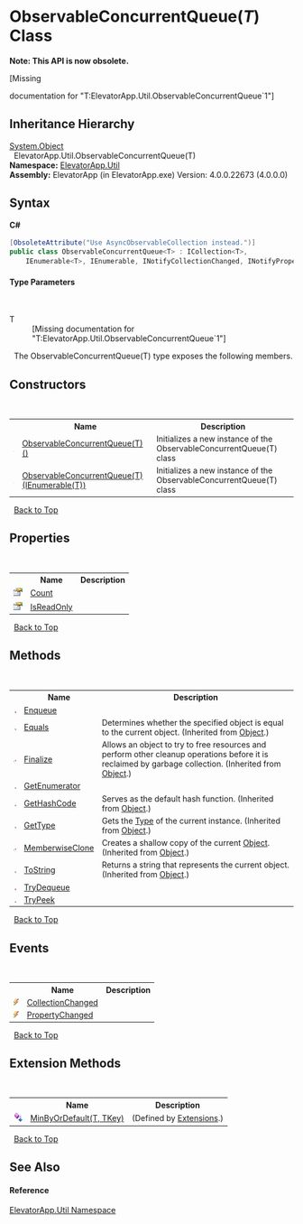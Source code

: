 # ObservableConcurrentQueue(*T*) Class
 

**Note: This API is now obsolete.**

\[Missing <summary> documentation for "T:ElevatorApp.Util.ObservableConcurrentQueue`1"\]


## Inheritance Hierarchy
<a href="http://msdn2.microsoft.com/en-us/library/e5kfa45b" target="_blank">System.Object</a><br />&nbsp;&nbsp;ElevatorApp.Util.ObservableConcurrentQueue(T)<br />
**Namespace:**&nbsp;<a href="N_ElevatorApp_Util">ElevatorApp.Util</a><br />**Assembly:**&nbsp;ElevatorApp (in ElevatorApp.exe) Version: 4.0.0.22673 (4.0.0.0)

## Syntax

**C#**<br />
``` C#
[ObsoleteAttribute("Use AsyncObservableCollection instead.")]
public class ObservableConcurrentQueue<T> : ICollection<T>, 
	IEnumerable<T>, IEnumerable, INotifyCollectionChanged, INotifyPropertyChanged, IReadOnlyCollection<T>

```


#### Type Parameters
&nbsp;<dl><dt>T</dt><dd>\[Missing <typeparam name="T"/> documentation for "T:ElevatorApp.Util.ObservableConcurrentQueue`1"\]</dd></dl>&nbsp;
The ObservableConcurrentQueue(T) type exposes the following members.


## Constructors
&nbsp;<table><tr><th></th><th>Name</th><th>Description</th></tr><tr><td>![Public method](media/pubmethod.gif "Public method")</td><td><a href="M_ElevatorApp_Util_ObservableConcurrentQueue_1__ctor">ObservableConcurrentQueue(T)()</a></td><td>
Initializes a new instance of the ObservableConcurrentQueue(T) class</td></tr><tr><td>![Public method](media/pubmethod.gif "Public method")</td><td><a href="M_ElevatorApp_Util_ObservableConcurrentQueue_1__ctor_1">ObservableConcurrentQueue(T)(IEnumerable(T))</a></td><td>
Initializes a new instance of the ObservableConcurrentQueue(T) class</td></tr></table>&nbsp;
<a href="#observableconcurrentqueue(*t*)-class">Back to Top</a>

## Properties
&nbsp;<table><tr><th></th><th>Name</th><th>Description</th></tr><tr><td>![Public property](media/pubproperty.gif "Public property")</td><td><a href="P_ElevatorApp_Util_ObservableConcurrentQueue_1_Count">Count</a></td><td /></tr><tr><td>![Public property](media/pubproperty.gif "Public property")</td><td><a href="P_ElevatorApp_Util_ObservableConcurrentQueue_1_IsReadOnly">IsReadOnly</a></td><td /></tr></table>&nbsp;
<a href="#observableconcurrentqueue(*t*)-class">Back to Top</a>

## Methods
&nbsp;<table><tr><th></th><th>Name</th><th>Description</th></tr><tr><td>![Public method](media/pubmethod.gif "Public method")</td><td><a href="M_ElevatorApp_Util_ObservableConcurrentQueue_1_Enqueue">Enqueue</a></td><td /></tr><tr><td>![Public method](media/pubmethod.gif "Public method")</td><td><a href="http://msdn2.microsoft.com/en-us/library/bsc2ak47" target="_blank">Equals</a></td><td>
Determines whether the specified object is equal to the current object.
 (Inherited from <a href="http://msdn2.microsoft.com/en-us/library/e5kfa45b" target="_blank">Object</a>.)</td></tr><tr><td>![Protected method](media/protmethod.gif "Protected method")</td><td><a href="http://msdn2.microsoft.com/en-us/library/4k87zsw7" target="_blank">Finalize</a></td><td>
Allows an object to try to free resources and perform other cleanup operations before it is reclaimed by garbage collection.
 (Inherited from <a href="http://msdn2.microsoft.com/en-us/library/e5kfa45b" target="_blank">Object</a>.)</td></tr><tr><td>![Public method](media/pubmethod.gif "Public method")</td><td><a href="M_ElevatorApp_Util_ObservableConcurrentQueue_1_GetEnumerator">GetEnumerator</a></td><td /></tr><tr><td>![Public method](media/pubmethod.gif "Public method")</td><td><a href="http://msdn2.microsoft.com/en-us/library/zdee4b3y" target="_blank">GetHashCode</a></td><td>
Serves as the default hash function.
 (Inherited from <a href="http://msdn2.microsoft.com/en-us/library/e5kfa45b" target="_blank">Object</a>.)</td></tr><tr><td>![Public method](media/pubmethod.gif "Public method")</td><td><a href="http://msdn2.microsoft.com/en-us/library/dfwy45w9" target="_blank">GetType</a></td><td>
Gets the <a href="http://msdn2.microsoft.com/en-us/library/42892f65" target="_blank">Type</a> of the current instance.
 (Inherited from <a href="http://msdn2.microsoft.com/en-us/library/e5kfa45b" target="_blank">Object</a>.)</td></tr><tr><td>![Protected method](media/protmethod.gif "Protected method")</td><td><a href="http://msdn2.microsoft.com/en-us/library/57ctke0a" target="_blank">MemberwiseClone</a></td><td>
Creates a shallow copy of the current <a href="http://msdn2.microsoft.com/en-us/library/e5kfa45b" target="_blank">Object</a>.
 (Inherited from <a href="http://msdn2.microsoft.com/en-us/library/e5kfa45b" target="_blank">Object</a>.)</td></tr><tr><td>![Public method](media/pubmethod.gif "Public method")</td><td><a href="http://msdn2.microsoft.com/en-us/library/7bxwbwt2" target="_blank">ToString</a></td><td>
Returns a string that represents the current object.
 (Inherited from <a href="http://msdn2.microsoft.com/en-us/library/e5kfa45b" target="_blank">Object</a>.)</td></tr><tr><td>![Public method](media/pubmethod.gif "Public method")</td><td><a href="M_ElevatorApp_Util_ObservableConcurrentQueue_1_TryDequeue">TryDequeue</a></td><td /></tr><tr><td>![Public method](media/pubmethod.gif "Public method")</td><td><a href="M_ElevatorApp_Util_ObservableConcurrentQueue_1_TryPeek">TryPeek</a></td><td /></tr></table>&nbsp;
<a href="#observableconcurrentqueue(*t*)-class">Back to Top</a>

## Events
&nbsp;<table><tr><th></th><th>Name</th><th>Description</th></tr><tr><td>![Public event](media/pubevent.gif "Public event")</td><td><a href="E_ElevatorApp_Util_ObservableConcurrentQueue_1_CollectionChanged">CollectionChanged</a></td><td /></tr><tr><td>![Public event](media/pubevent.gif "Public event")</td><td><a href="E_ElevatorApp_Util_ObservableConcurrentQueue_1_PropertyChanged">PropertyChanged</a></td><td /></tr></table>&nbsp;
<a href="#observableconcurrentqueue(*t*)-class">Back to Top</a>

## Extension Methods
&nbsp;<table><tr><th></th><th>Name</th><th>Description</th></tr><tr><td>![Public Extension Method](media/pubextension.gif "Public Extension Method")</td><td><a href="M_ElevatorApp_Util_Extensions_MinByOrDefault__2">MinByOrDefault(T, TKey)</a></td><td> (Defined by <a href="T_ElevatorApp_Util_Extensions">Extensions</a>.)</td></tr></table>&nbsp;
<a href="#observableconcurrentqueue(*t*)-class">Back to Top</a>

## See Also


#### Reference
<a href="N_ElevatorApp_Util">ElevatorApp.Util Namespace</a><br />
